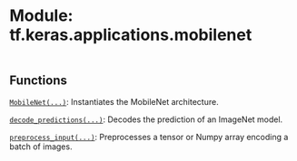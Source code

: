 <div itemscope itemtype="http://developers.google.com/ReferenceObject">
<meta itemprop="name" content="tf.keras.applications.mobilenet" />
<meta itemprop="path" content="Stable" />
</div>

# Module: tf.keras.applications.mobilenet

<!-- Insert buttons and diff -->

<table class="tfo-notebook-buttons tfo-api nocontent" align="left">

</table>







## Functions

[`MobileNet(...)`](../../../tf/keras/applications/mobilenet/MobileNet.md): Instantiates the MobileNet architecture.

[`decode_predictions(...)`](../../../tf/keras/applications/mobilenet/decode_predictions.md): Decodes the prediction of an ImageNet model.

[`preprocess_input(...)`](../../../tf/keras/applications/mobilenet/preprocess_input.md): Preprocesses a tensor or Numpy array encoding a batch of images.

